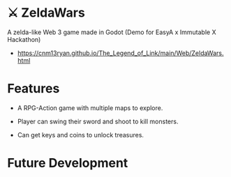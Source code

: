 # ⚔️ ZeldaWars
A zelda-like Web 3 game made in Godot (Demo for EasyA x Immutable X Hackathon) 

* https://cnm13ryan.github.io/The_Legend_of_Link/main/Web/ZeldaWars.html

# Features

* A RPG-Action game with multiple maps to explore.

* Player can swing their sword and shoot to kill monsters.

* Can get keys and coins to unlock treasures.

# Future Development



